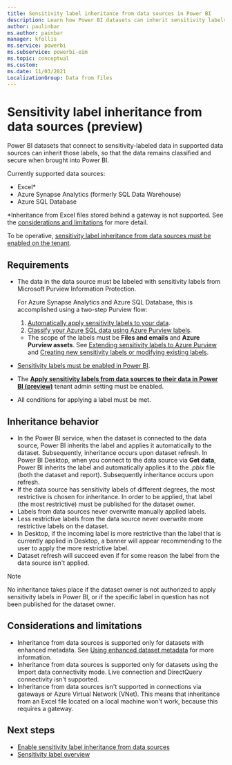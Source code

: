 ```yaml
---
title: Sensitivity label inheritance from data sources in Power BI
description: Learn how Power BI datasets can inherit sensitivity labels from data sources
author: paulinbar
ms.author: painbar
manager: kfollis
ms.service: powerbi
ms.subservice: powerbi-eim
ms.topic: conceptual
ms.custom:
ms.date: 11/03/2021
LocalizationGroup: Data from files
---
```

# Sensitivity label inheritance from data sources (preview)

Power BI datasets that connect to sensitivity-labeled data in supported data sources can inherit those labels, so that the data remains classified and secure when brought into Power BI.

Currently supported data sources:
* Excel*
* Azure Synapse Analytics (formerly SQL Data Warehouse)
* Azure SQL Database

*Inheritance from Excel files stored behind a gateway is not supported. See the [considerations and limitations](#considerations-and-limitations) for more detail.

To be operative, [sensitivity label inheritance from data sources must be enabled on the tenant](../admin/service-admin-portal-information-protection.md#apply-sensitivity-labels-from-data-sources-to-their-data-in-power-bi-preview).

## Requirements
* The data in the data source must be labeled with sensitivity labels from Microsoft Purview Information Protection.

    For Azure Synapse Analytics and Azure SQL Database, this is accomplished using a two-step Purview flow:
    1. [Automatically apply sensitivity labels to your data](/azure/purview/create-sensitivity-label).
    1. [Classify your Azure SQL data using Azure Purview labels](/azure/sql-database/scripts/sql-database-import-purview-labels).
    * The scope of the labels must be **Files and emails** and **Azure Purview assets**. See [Extending sensitivity labels to Azure Purview](/azure/purview/create-sensitivity-label#extending-sensitivity-labels-to-azure-purview) and [Creating new sensitivity labels or modifying existing labels](/azure/purview/create-sensitivity-label#creating-new-sensitivity-labels-or-modifying-existing-labels).
* [Sensitivity labels must be enabled in Power BI](service-security-enable-data-sensitivity-labels.md).
* The **[Apply sensitivity labels from data sources to their data in Power BI (preview)](../admin/service-admin-portal-information-protection.md#apply-sensitivity-labels-from-data-sources-to-their-data-in-power-bi-preview)** tenant admin setting must be enabled.
* All conditions for applying a label must be met.

## Inheritance behavior
* In the Power BI service, when the dataset is connected to the data source, Power BI inherits the label and applies it automatically to the dataset. Subsequently, inheritance occurs upon dataset refresh. In Power BI Desktop, when you connect to the data source via **Get data**, Power BI inherits the label and automatically applies it to the *.pbix* file (both the dataset and report). Subsequently inheritance occurs upon refresh. 
* If the data source has sensitivity labels of different degrees, the most restrictive is chosen for inheritance. In order to be applied, that label (the most restrictive) must be published for the dataset owner.
* Labels from data sources never overwrite manually applied labels.
* Less restrictive labels from the data source never overwrite more restrictive labels on the dataset.
* In Desktop, if the incoming label is more restrictive than the label that is currently applied in Desktop, a banner will appear recommending to the user to apply the more restrictive label.
* Dataset refresh will succeed even if for some reason the label from the data source isn't applied. 

>[!NOTE]
> No inheritance takes place if the dataset owner is not authorized to apply sensitivity labels in Power BI, or if the specific label in question has not been published for the dataset owner.

## Considerations and limitations

* Inheritance from data sources is supported only for datasets with enhanced metadata. See [Using enhanced dataset metadata](../connect-data/desktop-enhanced-dataset-metadata.md) for more information.
* Inheritance from data sources is supported only for datasets using the Import data connectivity mode. Live connection and DirectQuery connectivity isn't supported.
* Inheritance from data sources isn't supported in connections via gateways or Azure Virtual Network (VNet). This means that inheritance from an Excel file located on a local machine won't work, because this requires a gateway. 

## Next steps
* [Enable sensitivity label inheritance from data sources](../admin/service-admin-portal-information-protection.md#apply-sensitivity-labels-from-data-sources-to-their-data-in-power-bi-preview)
* [Sensitivity label overview](service-security-sensitivity-label-overview.md)
